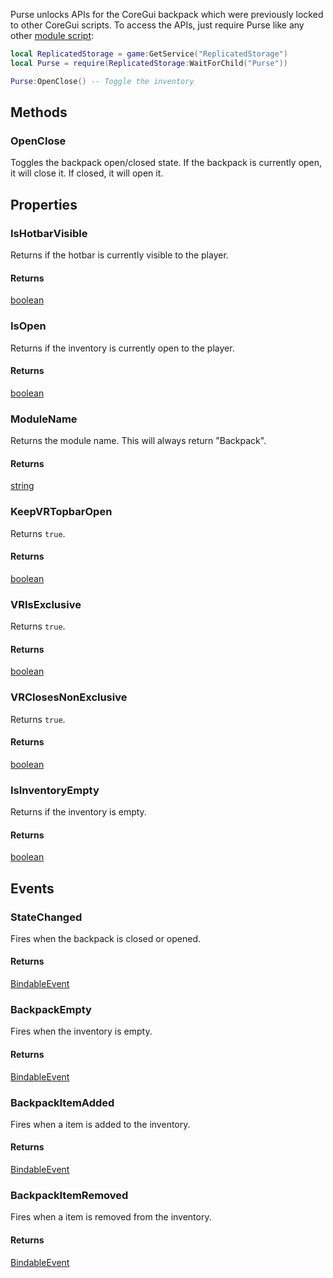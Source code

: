 Purse unlocks APIs for the CoreGui backpack which were previously locked to other CoreGui scripts. To access the APIs, just require Purse like any other [module script](https://create.roblox.com/docs/reference/engine/classes/ModuleScript):

``` lua title="Toggle Inventory Example"
local ReplicatedStorage = game:GetService("ReplicatedStorage")
local Purse = require(ReplicatedStorage:WaitForChild("Purse"))

Purse:OpenClose() -- Toggle the inventory
```

## Methods

### OpenClose

Toggles the backpack open/closed state. If the backpack is currently open, it will close it. If closed, it will open it.

## Properties

### IsHotbarVisible

Returns if the hotbar is currently visible to the player.

#### Returns

[boolean]

### IsOpen

Returns if the inventory is currently open to the player.

#### Returns

[boolean]

### ModuleName

Returns the module name. This will always return "Backpack".

#### Returns

[string]

### KeepVRTopbarOpen

Returns `true`.

#### Returns

[boolean]

### VRIsExclusive

Returns `true`.

#### Returns

[boolean]

### VRClosesNonExclusive

Returns `true`.

#### Returns

[boolean]

### IsInventoryEmpty

Returns if the inventory is empty.

#### Returns

[boolean]

## Events

### StateChanged

Fires when the backpack is closed or opened.

#### Returns

[BindableEvent]

### BackpackEmpty

Fires when the inventory is empty.

#### Returns

[BindableEvent]

### BackpackItemAdded

Fires when a item is added to the inventory.

#### Returns

[BindableEvent]

### BackpackItemRemoved

Fires when a item is removed from the inventory.

#### Returns

[BindableEvent]

  [BindableEvent]: https://create.roblox.com/docs/reference/engine/classes/BindableEvent
  [boolean]: https://create.roblox.com/docs/luau/booleans
  [string]: https://create.roblox.com/docs/luau/strings
